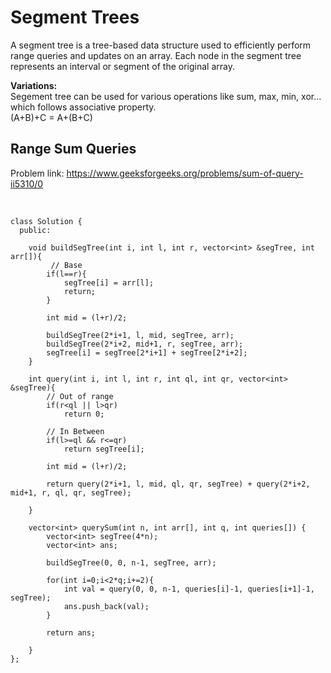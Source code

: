 # Segment Trees

A segment tree is a tree-based data structure used to efficiently perform range queries and updates on an array. Each node in the segment tree represents an interval or segment of the original array.

**Variations:**<br>
Segement tree can be used for various operations like sum, max, min, xor... which follows associative property.<br>
(A+B)+C = A+(B+C)

## Range Sum Queries
Problem link: https://www.geeksforgeeks.org/problems/sum-of-query-ii5310/0 

<br>

``` cadence
class Solution {
  public:
  
    void buildSegTree(int i, int l, int r, vector<int> &segTree, int arr[]){
         // Base
        if(l==r){
            segTree[i] = arr[l];
            return;
        }
      
        int mid = (l+r)/2;
            
        buildSegTree(2*i+1, l, mid, segTree, arr);
        buildSegTree(2*i+2, mid+1, r, segTree, arr);
        segTree[i] = segTree[2*i+1] + segTree[2*i+2];
    }
  
    int query(int i, int l, int r, int ql, int qr, vector<int> &segTree){
        // Out of range
        if(r<ql || l>qr)
            return 0;

        // In Between
        if(l>=ql && r<=qr)
            return segTree[i];
        
        int mid = (l+r)/2;
        
        return query(2*i+1, l, mid, ql, qr, segTree) + query(2*i+2, mid+1, r, ql, qr, segTree);
        
    }
  
    vector<int> querySum(int n, int arr[], int q, int queries[]) {
        vector<int> segTree(4*n);
        vector<int> ans;
        
        buildSegTree(0, 0, n-1, segTree, arr);
        
        for(int i=0;i<2*q;i+=2){
            int val = query(0, 0, n-1, queries[i]-1, queries[i+1]-1, segTree);
            ans.push_back(val);
        }
        
        return ans;
        
    }
};

```
